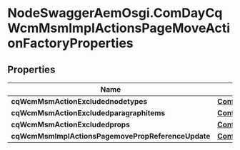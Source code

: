 # NodeSwaggerAemOsgi.ComDayCqWcmMsmImplActionsPageMoveActionFactoryProperties

## Properties

Name | Type | Description | Notes
------------ | ------------- | ------------- | -------------
**cqWcmMsmActionExcludednodetypes** | [**ConfigNodePropertyArray**](ConfigNodePropertyArray.md) |  | [optional] 
**cqWcmMsmActionExcludedparagraphitems** | [**ConfigNodePropertyArray**](ConfigNodePropertyArray.md) |  | [optional] 
**cqWcmMsmActionExcludedprops** | [**ConfigNodePropertyArray**](ConfigNodePropertyArray.md) |  | [optional] 
**cqWcmMsmImplActionsPagemovePropReferenceUpdate** | [**ConfigNodePropertyBoolean**](ConfigNodePropertyBoolean.md) |  | [optional] 



